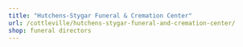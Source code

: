 ```yaml
---
title: "Hutchens-Stygar Funeral & Cremation Center"
url: /cottleville/hutchens-stygar-funeral-and-cremation-center/
shop: funeral directors
---
```

